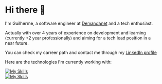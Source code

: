 # Hi there 👋
I'm Guilherme, a software engineer at <a href="https://www.demandanet.com/">Demandanet</a> and a tech enthusiast.

Actually with over 4 years of experience on development and learning (currently +2 year professionally) and aiming for a tech lead position in a near future.

You can check my carreer path and contact me through my <a href="https://www.linkedin.com/in/guilherme-saud/">LinkedIn profile</a>

Here are the technologies i'm currently working with:

[![My Skills](https://skillicons.dev/icons?i=nodejs,express,js,ts,js,php)](https://skillicons.dev) <br>
[![My Skills](https://skillicons.dev/icons?i=mysql,aws,docker)](https://skillicons.dev)
